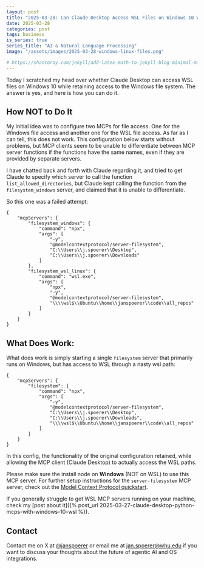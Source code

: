 ```yaml
---
layout: post
title: "2025-03-28: Can Claude Desktop Access WSL Files on Windows 10 While Retaining Access to the Windows File System? Yes!"
date: 2025-03-28
categories: post
tags: business
is_series: true
series_title: "AI & Natural Language Processing"
image: "/assets/images/2025-03-28-windows-linux-files.png"

# https://shantoroy.com/jekyll/add-latex-math-to-jekyll-blog-minimal-mistakes/
---
```

<script type="text/javascript" async
    src="https://cdnjs.cloudflare.com/ajax/libs/mathjax/2.7.6/MathJax.js?config=TeX-MML-AM_CHTML">
</script>

<script type="text/x-mathjax-config">
    MathJax.Hub.Config({
        extensions: ["tex2jax.js"],
        jax: ["input/TeX", "output/HTML-CSS"],
        tex2jax: {
        inlineMath: [ ['$','$'], ["\\(","\\)"] ],
        displayMath: [ ['$$','$$'], ["\\[","\\]"] ],
        processEscapes: true
        },
        "HTML-CSS": { availableFonts: ["TeX"] }
    });
</script>

Today I scratched my head over whether Claude Desktop can access WSL files on Windows 10 while retaining access to the Windows file system. The answer is yes, and here is how you can do it.

## How NOT to Do It

My initial idea was to configure two MCPs for file access. One for the Windows file access and another one for the WSL file access. As far as I can tell, this does not work. This configuration below starts without problems, but MCP clients seem to be unable to differentiate between MCP server functions if the functions have the same names, even if they are provided by separate servers.

I have chatted back and forth with Claude regarding it, and tried to get Claude to specify which server to call the function `list_allowed_directories`, but Claude kept calling the function from the `filesystem_windows` server, and claimed that it is unable to differentiate.

So this one was a failed attempt:

```
{
    "mcpServers": {
        "filesystem_windows": {
            "command": "npx",
            "args": [
                "-y",
                "@modelcontextprotocol/server-filesystem",
                "C:\\Users\\j.spoerer\\Desktop",
                "C:\\Users\\j.spoerer\\Downloads"
            ]
        },
        "filesystem_wsl_linux": {
            "command": "wsl.exe",
            "args": [
                "npx",
                "-y",
                "@modelcontextprotocol/server-filesystem",
                "\\\\wsl$\\Ubuntu\\home\\janspoerer\\code\\all_repos"
            ]
        }
    }
}
```

## What Does Work:

What does work is simply starting a single `filesystem` server that primarily runs on Windows, but has access to WSL through a nasty wsl path:

```
{
    "mcpServers": {
        "filesystem": {
            "command": "npx",
            "args": [
                "-y",
                "@modelcontextprotocol/server-filesystem",
                "C:\\Users\\j.spoerer\\Desktop",
                "C:\\Users\\j.spoerer\\Downloads",
                "\\\\wsl$\\Ubuntu\\home\\janspoerer\\code\\all_repos"
            ]
        }
    }
}
```

In this config, the functionality of the original configuration retained, while allowing the MCP client (Claude Desktop) to actually access the WSL paths.

Please make sure the install node on **Windows** (NOT on WSL) to use this MCP server. For further setup instructions for the `server-filesystem` MCP server, check out the [Model Context Protocol quickstart](https://modelcontextprotocol.io/quickstart/user).

If you generally struggle to get WSL MCP servers running on your machine, check my [post about it]({% post_url 2025-03-27-claude-desktop-python-mcps-with-windows-10-wsl %}).

## Contact

Contact me on X at [@janspoerer](https://x.com/JanSpoerer) or email me at jan.spoerer@whu.edu if you want to discuss your thoughts about the future of agentic AI and OS integrations.
